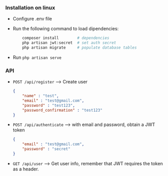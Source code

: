 ### Installation on linux
- Configure .env file
- Run the following command to load dipendencies:
	```bash 
		composer install 		# dependencies
		php artisan jwt:secret 	# set auth secret
		php artisan migrate 	# populate database tables
	```

- Run ```php artisan serve```

### API

- ```POST /api/register``` –> Create user 

    ```json
    {
    	"name" : "test",
    	"email" : "test@gmail.com",
    	"password" : "test123",
    	"password_confirmation" : "test123"
    }
     ```     
- ```POST /api/authenticate``` –> with email and password, obtain a JWT token
    ```json
    {
    	"email" : "test@gmail.com",
    	"password" : "secret"
    }
    ```
- ```GET /api/user``` –> Get user info, remember that JWT requires the token as a header.